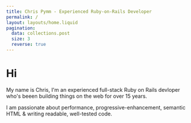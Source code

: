 ```yaml
---
title: Chris Pymm - Experienced Ruby-on-Rails Developer
permalink: /
layout: layouts/home.liquid
pagination:
  data: collections.post
  size: 3
  reverse: true
---
```


# Hi
My name is Chris, I'm an experienced full-stack Ruby on Rails devloper who's beeen building things on the web for over 15 years.  

I am passionate about performance, progressive-enhancement, semantic HTML & writing readable, well-tested code.
